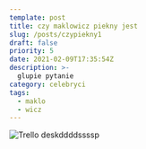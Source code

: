 ```yaml
---
template: post
title: czy maklowicz piekny jest
slug: /posts/czypiekny1
draft: false
priority: 5
date: 2021-02-09T17:35:54Z
description: >-
  glupie pytanie
category: celebryci
tags:
  - maklo
  - wicz
---
```



![Trello deskddddssssp](/media/lobrozki/robert-maklowicz_l.jpg 'Trello desktop')



